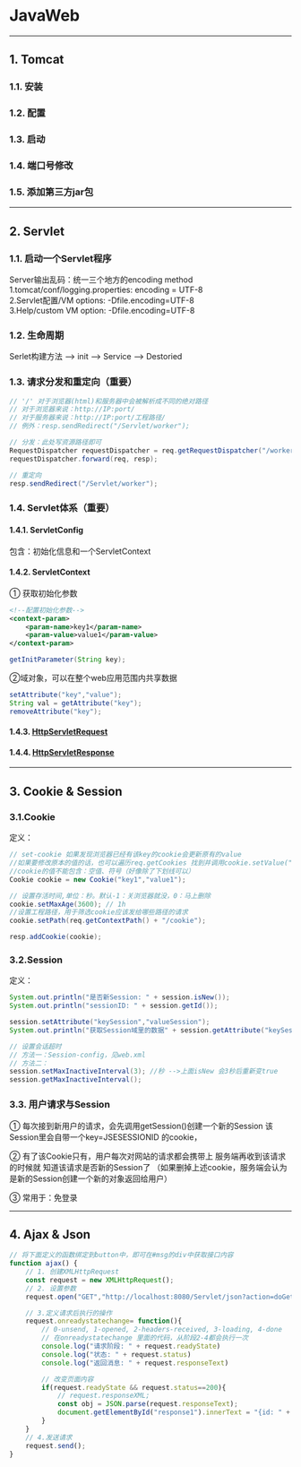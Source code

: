 # JavaWeb

----------------------------
## 1. Tomcat
### 1.1. 安装

### 1.2. 配置

### 1.3. 启动

### 1.4. 端口号修改

### 1.5. 添加第三方jar包

----------------------
## 2. Servlet
### 1.1. 启动一个Servlet程序
Server输出乱码：统一三个地方的encoding method  
1.tomcat/conf/logging.properties: encoding = UTF-8  
2.Servlet配置/VM options: -Dfile.encoding=UTF-8  
3.Help/custom VM option: -Dfile.encoding=UTF-8  

### 1.2. 生命周期
Serlet构建方法 --> init --> Service --> Destoried

### 1.3. 请求分发和重定向（重要）
```java
// '/' 对于浏览器(html)和服务器中会被解析成不同的绝对路径
// 对于浏览器来说：http://IP:port/
// 对于服务器来说：http://IP:port/工程路径/
// 例外：resp.sendRedirect("/Servlet/worker");
```
```java
// 分发：此处写资源路径即可
RequestDispatcher requestDispatcher = req.getRequestDispatcher("/worker");
requestDispatcher.forward(req, resp);

// 重定向
resp.sendRedirect("/Servlet/worker");
```
### 1.4. Servlet体系（重要）

#### 1.4.1. ServletConfig

包含：初始化信息和一个ServletContext

#### 1.4.2. ServletContext
① 获取初始化参数
```xml
<!--配置初始化参数-->
<context-param>
    <param-name>key1</param-name>
    <param-value>value1</param-value>
</context-param>
```
```java
getInitParameter(String key);
```
②域对象，可以在整个web应用范围内共享数据
```java
setAttribute("key","value");
String val = getAttribute("key");
removeAttribute("key");  
```
#### 1.4.3. [HttpServletRequest](https://blog.csdn.net/qq_34666857/article/details/104677407?ops_request_misc=%257B%2522request%255Fid%2522%253A%2522164867561216782092936924%2522%252C%2522scm%2522%253A%252220140713.130102334..%2522%257D&request_id=164867561216782092936924&biz_id=0&utm_medium=distribute.pc_search_result.none-task-blog-2~all~top_positive~default-1-104677407.142^v5^pc_search_result_control_group,143^v6^control&utm_term=HttpServletRequest&spm=1018.2226.3001.4187)

#### 1.4.4. [HttpServletResponse](https://blog.csdn.net/qq_34666857/article/details/104838171?ops_request_misc=%257B%2522request%255Fid%2522%253A%2522164867614716782248568547%2522%252C%2522scm%2522%253A%252220140713.130102334..%2522%257D&request_id=164867614716782248568547&biz_id=0&utm_medium=distribute.pc_search_result.none-task-blog-2~all~top_positive~default-1-104838171.142^v5^pc_search_result_control_group,143^v6^control&utm_term=HttpServletResponse&spm=1018.2226.3001.4187)

----------------------------
## 3. Cookie & Session

### 3.1.Cookie
定义：
```java
// set-cookie 如果发现浏览器已经有该key的cookie会更新原有的value
//如果要修改原本的值的话，也可以遍历req.getCookies 找到并调用cookie.setValue("newValue1")
//cookie的值不能包含：空值、符号（好像除了下划线可以）
Cookie cookie = new Cookie("key1","value1");

// 设置存活时间,单位：秒。默认-1：关浏览器就没，0：马上删除
cookie.setMaxAge(3600); // 1h
//设置工程路径，用于筛选cookie应该发给哪些路径的请求
cookie.setPath(req.getContextPath() + "/cookie");

resp.addCookie(cookie);
```
### 3.2.Session
定义：
```java
System.out.println("是否新Session: " + session.isNew());
System.out.println("sessionID: " + session.getId());

session.setAttribute("keySession","valueSession");
System.out.println("获取Session域里的数据" + session.getAttribute("keySession"));

// 设置会话超时
// 方法一：Session-config，见web.xml
// 方法二：
session.setMaxInactiveInterval(3); //秒 -->上面isNew 会3秒后重新变true
session.getMaxInactiveInterval();
```
### 3.3. 用户请求与Session
① 每次接到新用户的请求，会先调用getSession()创建一个新的Session
   该Session里会自带一个key=JSESESSIONID 的cookie，

② 有了该Cookie只有，用户每次对网站的请求都会携带上
   服务端再收到该请求的时候就 知道该请求是否新的Session了
  （如果删掉上述cookie，服务端会认为是新的Session创建一个新的对象返回给用户）

③ 常用于：免登录

----------------------------
## 4. Ajax & Json

```javascript
// 将下面定义的函数绑定到button中，即可在#msg的div中获取接口内容
function ajax() {
    // 1. 创建XMLHttpRequest
    const request = new XMLHttpRequest();
    // 2. 设置参数
    request.open("GET","http://localhost:8080/Servlet/json?action=doGet",true);//是否异步

    // 3.定义请求后执行的操作
    request.onreadystatechange= function(){
        // 0-unsend, 1-opened, 2-headers-received, 3-loading, 4-done
        // 在onreadystatechange 里面的代码，从阶段2-4都会执行一次
        console.log("请求阶段: " + request.readyState)
        console.log("状态: " + request.status)
        console.log("返回消息: " + request.responseText)

        // 改变页面内容
        if(request.readyState && request.status==200){
            // request.responseXML;
            const obj = JSON.parse(request.responseText);
            document.getElementById("response1").innerText = "{id: " + obj.id + ",name:" + obj.name + "}";
        }
    }
    // 4.发送请求
    request.send();
}
```